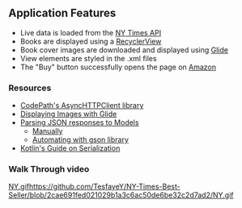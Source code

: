 ## Application Features

- Live data is loaded from the [NY Times API](https://developer.nytimes.com/)
- Books are displayed using a [RecyclerView](https://developer.android.com/guide/topics/ui/layout/recyclerview)
- Book cover images are downloaded and displayed using [Glide](https://github.com/bumptech/glide)
- View elements are styled in the .xml files
- The "Buy" button successfully opens the page on [Amazon](https://www.amazon.com)

### Resources
- [CodePath's AsyncHTTPClient library](https://github.com/codepath/android_guides/wiki/Using-CodePath-Async-Http-Client)
- [Displaying Images with Glide](https://github.com/bumptech/glide)
- [Parsing JSON responses to Models](https://guides.codepath.com/android/leveraging-the-gson-library)
  - [Manually](https://developer.android.com/reference/kotlin/android/util/JsonReader)
  - [Automating with gson library](https://github.com/google/gson)
- [Kotlin's Guide on Serialization](https://kotlinlang.org/docs/serialization.html)
### Walk Through video
[NY.gif](https://github.com/TesfayeY/NY-Times-Best-Seller/blob/2cae691fed021029b1a3c6ac50de6be32c2d7ad2/NY.gif)https://github.com/TesfayeY/NY-Times-Best-Seller/blob/2cae691fed021029b1a3c6ac50de6be32c2d7ad2/NY.gif
